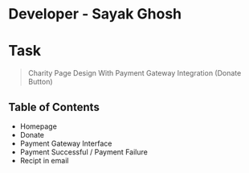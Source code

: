 # Developer - Sayak Ghosh

<h1>Task</h1>

> Charity Page Design With Payment Gateway Integration (Donate Button)

<h2>Table of Contents</h2>

* Homepage
* Donate
* Payment Gateway Interface
* Payment Successful / Payment Failure
* Recipt in email 
